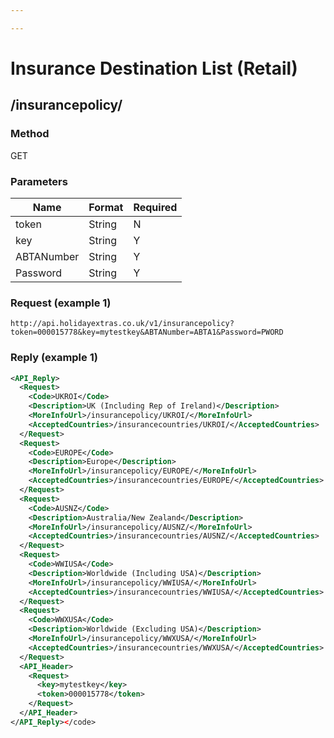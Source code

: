 ```yaml
---

---
```


# Insurance Destination List (Retail)

## /insurancepolicy/

### Method

GET

### Parameters

 | Name       | Format | Required | 
 | ----       | ------ | -------- | 
 | token      | String | N        | 
 | key        | String | Y        | 
 | ABTANumber | String | Y        | 
 | Password   | String | Y        | 

### Request (example 1)

```
http://api.holidayextras.co.uk/v1/insurancepolicy?token=000015778&key=mytestkey&ABTANumber=ABTA1&Password=PWORD
```










### Reply (example 1)

```xml
<API_Reply>
  <Request>
    <Code>UKROI</Code>
    <Description>UK (Including Rep of Ireland)</Description>
    <MoreInfoUrl>/insurancepolicy/UKROI/</MoreInfoUrl>
    <AcceptedCountries>/insurancecountries/UKROI/</AcceptedCountries>
  </Request>
  <Request>
    <Code>EUROPE</Code>
    <Description>Europe</Description>
    <MoreInfoUrl>/insurancepolicy/EUROPE/</MoreInfoUrl>
    <AcceptedCountries>/insurancecountries/EUROPE/</AcceptedCountries>
  </Request>
  <Request>
    <Code>AUSNZ</Code>
    <Description>Australia/New Zealand</Description>
    <MoreInfoUrl>/insurancepolicy/AUSNZ/</MoreInfoUrl>
    <AcceptedCountries>/insurancecountries/AUSNZ/</AcceptedCountries>
  </Request>
  <Request>
    <Code>WWIUSA</Code>
    <Description>Worldwide (Including USA)</Description>
    <MoreInfoUrl>/insurancepolicy/WWIUSA/</MoreInfoUrl>
    <AcceptedCountries>/insurancecountries/WWIUSA/</AcceptedCountries>
  </Request>
  <Request>
    <Code>WWXUSA</Code>
    <Description>Worldwide (Excluding USA)</Description>
    <MoreInfoUrl>/insurancepolicy/WWXUSA/</MoreInfoUrl>
    <AcceptedCountries>/insurancecountries/WWXUSA/</AcceptedCountries>
  </Request>
  <API_Header>
    <Request>
      <key>mytestkey</key>
      <token>000015778</token>
    </Request>
  </API_Header>
</API_Reply></code>
